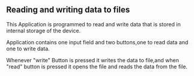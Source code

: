 ## Reading and writing data to files

This Application is programmed to read and write data that is stored in internal storage of the device.

Application contains one input field and two buttons,one to read data and one to write data.

Whenever "write" Button is pressed it writes the data to file,and when "read" button is pressed it opens the file and reads the data from the file.
